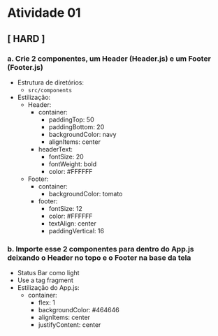 # Atividade 01

## [ __HARD__ ]

### a. Crie 2 componentes, um Header (Header.js) e um Footer (Footer.js)

- Estrutura de diretórios:
    - `src/components`
- Estilização:
    - Header:
        - container:
            - paddingTop: 50
            - paddingBottom: 20
            - backgroundColor: navy
            - alignItems: center
        - headerText:
            - fontSize: 20
            - fontWeight: bold
            - color: #FFFFFF
    - Footer:
        - container:
            - backgroundColor: tomato
        - footer:
            - fontSize: 12
            - color: #FFFFFF
            - textAlign: center
            - paddingVertical: 16

### b. Importe esse 2 componentes para dentro do App.js deixando o Header no topo e o Footer na base da tela

- Status Bar como light
- Use a tag fragment
- Estilização do App.js:
    - container:
        - flex: 1
        - backgroundColor: #464646
        - alignItems: center
        - justifyContent: center